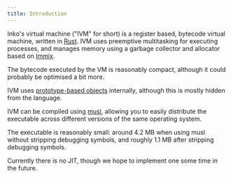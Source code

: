 ```yaml
---
title: Introduction
---
```


Inko's virtual machine ("IVM" for short) is a register based, bytecode virtual
machine, written in [Rust](https://www.rust-lang.org/). IVM uses preemptive
multitasking for executing processes, and manages memory using a garbage
collector and allocator based on [Immix][immix].

The bytecode executed by the VM is reasonably compact, although it could
probably be optimised a bit more.

IVM uses [prototype-based objects][prototypes] internally, although this is
mostly hidden from the language.

IVM can be compiled using [musl](https://www.musl-libc.org/), allowing you to
easily distribute the executable across different versions of the same operating
system.

The executable is reasonably small: around 4.2 MB when using musl without
stripping debugging symbols, and roughly 1.1 MB after stripping debugging
symbols.

Currently there is no JIT, though we hope to implement one some time in the
future.

[immix]: http://www.cs.utexas.edu/users/speedway/DaCapo/papers/immix-pldi-2008.pdf
[prototypes]: https://en.wikipedia.org/wiki/Prototype-based_programming
